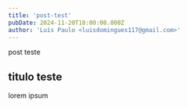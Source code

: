 ```yaml
---
title: 'post-test'
pubDate: 2024-11-20T18:00:00.000Z
author: 'Luís Paulo <luisdomingues117@gmail.com>'
---
```


post teste

## titulo teste

lorem ipsum